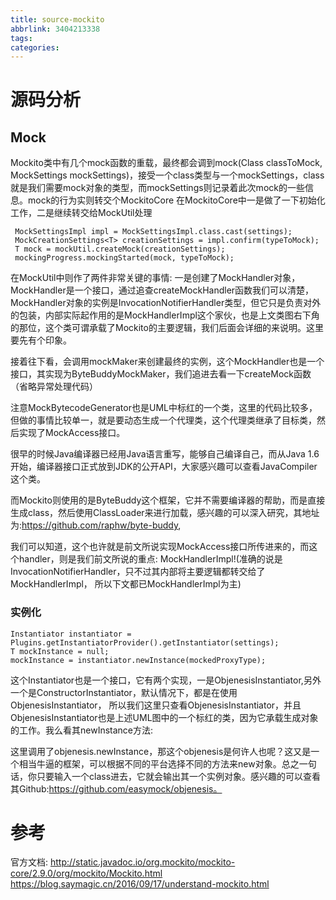 ```yaml
---
title: source-mockito
abbrlink: 3404213338
tags:
categories:
---
```



# 源码分析

## Mock
Mockito类中有几个mock函数的重载，最终都会调到mock(Class<T> classToMock, MockSettings mockSettings)，接受一个class类型与一个mockSettings，class就是我们需要mock对象的类型，而mockSettings则记录着此次mock的一些信息。mock的行为实则转交个MockitoCore
在MockitoCore中一是做了一下初始化工作，二是继续转交给MockUtil处理

```
 MockSettingsImpl impl = MockSettingsImpl.class.cast(settings);
 MockCreationSettings<T> creationSettings = impl.confirm(typeToMock);
 T mock = mockUtil.createMock(creationSettings);
 mockingProgress.mockingStarted(mock, typeToMock);
```

在MockUtil中则作了两件非常关键的事情:
一是创建了MockHandler对象，MockHandler是一个接口，通过追查createMockHandler函数我们可以清楚，MockHandler对象的实例是InvocationNotifierHandler类型，但它只是负责对外的包装，内部实际起作用的是MockHandlerImpl这个家伙，也是上文类图右下角的那位，这个类可谓承载了Mockito的主要逻辑，我们后面会详细的来说明。这里要先有个印象。

接着往下看，会调用mockMaker来创建最终的实例，这个MockHandler也是一个接口，其实现为ByteBuddyMockMaker，我们追进去看一下createMock函数（省略异常处理代码）

注意MockBytecodeGenerator也是UML中标红的一个类，这里的代码比较多，但做的事情比较单一，就是要动态生成一个代理类，这个代理类继承了目标类，然后实现了MockAccess接口。

很早的时候Java编译器已经用Java语言重写，能够自己编译自己，而从Java 1.6开始，编译器接口正式放到JDK的公开API，大家感兴趣可以查看JavaCompiler这个类。

而Mockito则使用的是ByteBuddy这个框架，它并不需要编译器的帮助，而是直接生成class，然后使用ClassLoader来进行加载，感兴趣的可以深入研究，其地址为:https://github.com/raphw/byte-buddy,

我们可以知道，这个也许就是前文所说实现MockAccess接口所传进来的，而这个handler，则是我们前文所说的重点: MockHandlerImpl!(准确的说是InvocationNotifierHandler，只不过其内部将主要逻辑都转交给了MockHandlerImpl， 所以下文都已MockHandlerImpl为主)


### 实例化
```
Instantiator instantiator = Plugins.getInstantiatorProvider().getInstantiator(settings);
T mockInstance = null;
mockInstance = instantiator.newInstance(mockedProxyType);

```

这个Instantiator也是一个接口，它有两个实现，一是ObjenesisInstantiator,另外一个是ConstructorInstantiator，默认情况下，都是在使用 ObjenesisInstantiator， 所以我们这里只查看ObjenesisInstantiator，并且ObjenesisInstantiator也是上述UML图中的一个标红的类，因为它承载生成对象的工作。我么看其newInstance方法:

这里调用了objenesis.newInstance，那这个objenesis是何许人也呢？这又是一个相当牛逼的框架，可以根据不同的平台选择不同的方法来new对象。总之一句话，你只要输入一个class进去，它就会输出其一个实例对象。感兴趣的可以查看其Github:https://github.com/easymock/objenesis。




# 参考
官方文档: http://static.javadoc.io/org.mockito/mockito-core/2.9.0/org/mockito/Mockito.html
https://blog.saymagic.cn/2016/09/17/understand-mockito.html